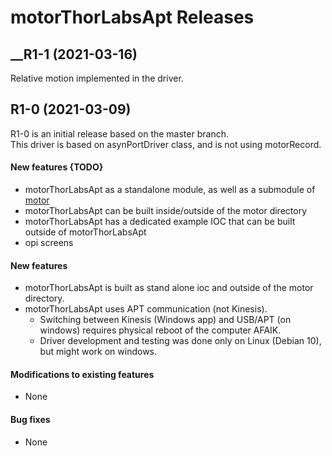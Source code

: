 # motorThorLabsApt Releases

## __R1-1 (2021-03-16)
Relative motion implemented in the driver.

## __R1-0 (2021-03-09)__
R1-0 is an initial release based on the master branch.  
This driver is based on asynPortDriver class, and is not using motorRecord.

#### New features {TODO}
* motorThorLabsApt as a standalone module, as well as a submodule of [motor](https://github.com/epics-modules/motor)
* motorThorLabsApt can be built inside/outside of the motor directory
* motorThorLabsApt has a dedicated example IOC that can be built outside of motorThorLabsApt
* opi screens

#### New features 
* motorThorLabsApt is built as stand alone ioc and outside of the motor directory.
* motorThorLabsApt uses APT communication (not Kinesis).
  * Switching between Kinesis (Windows app) and USB/APT (on windows) requires physical reboot of the computer AFAIK.
  * Driver development and testing was done only on Linux (Debian 10), but might work on windows.

#### Modifications to existing features
* None

#### Bug fixes
* None
